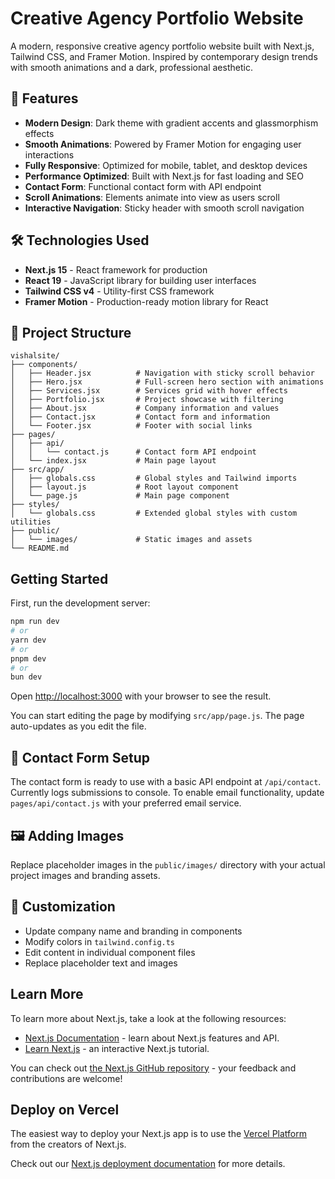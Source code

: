 # Creative Agency Portfolio Website

A modern, responsive creative agency portfolio website built with Next.js, Tailwind CSS, and Framer Motion. Inspired by contemporary design trends with smooth animations and a dark, professional aesthetic.

## 🚀 Features

- **Modern Design**: Dark theme with gradient accents and glassmorphism effects
- **Smooth Animations**: Powered by Framer Motion for engaging user interactions
- **Fully Responsive**: Optimized for mobile, tablet, and desktop devices
- **Performance Optimized**: Built with Next.js for fast loading and SEO
- **Contact Form**: Functional contact form with API endpoint
- **Scroll Animations**: Elements animate into view as users scroll
- **Interactive Navigation**: Sticky header with smooth scroll navigation

## 🛠️ Technologies Used

- **Next.js 15** - React framework for production
- **React 19** - JavaScript library for building user interfaces
- **Tailwind CSS v4** - Utility-first CSS framework
- **Framer Motion** - Production-ready motion library for React

## 📁 Project Structure

```
vishalsite/
├── components/
│   ├── Header.jsx          # Navigation with sticky scroll behavior
│   ├── Hero.jsx            # Full-screen hero section with animations
│   ├── Services.jsx        # Services grid with hover effects
│   ├── Portfolio.jsx       # Project showcase with filtering
│   ├── About.jsx           # Company information and values
│   ├── Contact.jsx         # Contact form and information
│   └── Footer.jsx          # Footer with social links
├── pages/
│   ├── api/
│   │   └── contact.js      # Contact form API endpoint
│   └── index.jsx           # Main page layout
├── src/app/
│   ├── globals.css         # Global styles and Tailwind imports
│   ├── layout.js           # Root layout component
│   └── page.js             # Main page component
├── styles/
│   └── globals.css         # Extended global styles with custom utilities
├── public/
│   └── images/             # Static images and assets
└── README.md
```

## Getting Started

First, run the development server:

```bash
npm run dev
# or
yarn dev
# or
pnpm dev
# or
bun dev
```

Open [http://localhost:3000](http://localhost:3000) with your browser to see the result.

You can start editing the page by modifying `src/app/page.js`. The page auto-updates as you edit the file.

## 📧 Contact Form Setup

The contact form is ready to use with a basic API endpoint at `/api/contact`. Currently logs submissions to console. To enable email functionality, update `pages/api/contact.js` with your preferred email service.

## 🖼️ Adding Images

Replace placeholder images in the `public/images/` directory with your actual project images and branding assets.

## 🎯 Customization

- Update company name and branding in components
- Modify colors in `tailwind.config.ts`
- Edit content in individual component files
- Replace placeholder text and images

## Learn More

To learn more about Next.js, take a look at the following resources:

- [Next.js Documentation](https://nextjs.org/docs) - learn about Next.js features and API.
- [Learn Next.js](https://nextjs.org/learn) - an interactive Next.js tutorial.

You can check out [the Next.js GitHub repository](https://github.com/vercel/next.js) - your feedback and contributions are welcome!

## Deploy on Vercel

The easiest way to deploy your Next.js app is to use the [Vercel Platform](https://vercel.com/new?utm_medium=default-template&filter=next.js&utm_source=create-next-app&utm_campaign=create-next-app-readme) from the creators of Next.js.

Check out our [Next.js deployment documentation](https://nextjs.org/docs/app/building-your-application/deploying) for more details.
